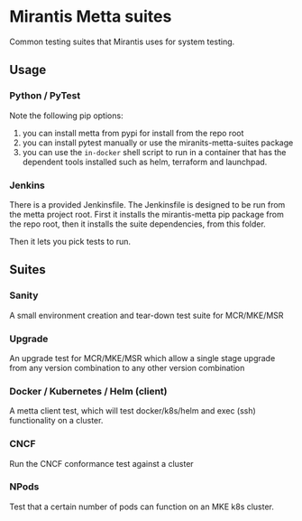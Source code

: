 # Mirantis Metta suites

Common testing suites that Mirantis uses for system testing.

## Usage

### Python / PyTest

Note the following pip options:

1. you can install metta from pypi for install from the repo root
2. you can install pytest manually or use the miranits-metta-suites package
3. you can use the `in-docker` shell script to run in a container that has
   the dependent tools installed such as helm, terraform and launchpad.

### Jenkins

There is a provided Jenkinsfile.  The Jenkinsfile is designed to be run from
the metta project root.  First it installs the mirantis-metta pip package from
the repo root, then it installs the suite dependencies, from this folder.

Then it lets you pick tests to run.

## Suites

### Sanity

A small environment creation and tear-down test suite for MCR/MKE/MSR

### Upgrade

An upgrade test for MCR/MKE/MSR which allow a single stage upgrade from
any version combination to any other version combination

### Docker / Kubernetes / Helm (client)

A metta client test, which will test docker/k8s/helm and exec (ssh) 
functionality on a cluster.

### CNCF

Run the CNCF conformance test against a cluster

### NPods

Test that a certain number of pods can function on an MKE k8s cluster.

